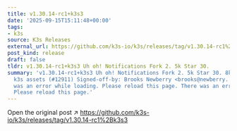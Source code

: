 ```yaml
---
title: v1.30.14-rc1+k3s3
date: '2025-09-15T15:11:48+00:00'
tags:
- k3s
source: K3s Releases
external_url: https://github.com/k3s-io/k3s/releases/tag/v1.30.14-rc1%2Bk3s3
post_kind: release
draft: false
tldr: v1.30.14-rc1+k3s3 Uh oh! Notifications Fork 2. 5k Star 30.
summary: 'v1.30.14-rc1+k3s3 Uh oh! Notifications Fork 2. 5k Star 30. 8k c0daeb1 prime/staging
  k3s assets (#12911) Signed-off-by: Brooks Newberry <brooks@newberry. com> There
  was an error while loading. Please reload this page. There was an error while loading.
  Please reload this page.'
---
```

Open the original post ↗ https://github.com/k3s-io/k3s/releases/tag/v1.30.14-rc1%2Bk3s3
